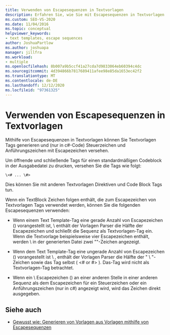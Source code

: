 ```yaml
---
title: Verwenden von Escapesequenzen in Textvorlagen
description: Erfahren Sie, wie Sie mit Escapesequenzen in Textvorlagen Textvorlagen Tags generieren und Steuerzeichen und Anführungszeichen nur in c#-Code mit Escapezeichen versehen können.
ms.custom: SEO-VS-2020
ms.date: 11/04/2016
ms.topic: conceptual
helpviewer_keywords:
- text templates, escape sequences
author: JoshuaPartlow
ms.author: joshuapa
manager: jillfra
ms.workload:
- multiple
ms.openlocfilehash: 8b007a9b5ccf41a27cda7d9833064eb60394c4dc
ms.sourcegitcommit: 4d394866b7817689411afee98e85da1653ec42f2
ms.translationtype: MT
ms.contentlocale: de-DE
ms.lasthandoff: 12/12/2020
ms.locfileid: "97361325"
---
```

# <a name="use-escape-sequences-in-text-templates"></a>Verwenden von Escapesequenzen in Textvorlagen

Mithilfe von Escapesequenzen in Textvorlagen können Sie Textvorlagen Tags generieren und (nur in c#-Code) Steuerzeichen und Anführungszeichen mit Escapezeichen versehen.

Um öffnende und schließende Tags für einen standardmäßigen Codeblock in der Ausgabedatei zu drucken, versehen Sie die Tags wie folgt:

```
\<# ... \#>
```

Dies können Sie mit anderen Textvorlagen Direktiven und Code Block Tags tun.

Wenn ein TextBlock Zeichen folgen enthält, die zum Escapezeichen von Textvorlagen Tags verwendet werden, können Sie die folgenden Escapesequenzen verwenden:

- Wenn einem Text Template-Tag eine gerade Anzahl von Escapezeichen () vorangestellt ist, \\ enthält der Vorlagen Parser die Hälfte der Escapezeichen und schließt die Sequenz als Textvorlagen-Tag ein. Wenn die Textvorlage beispielsweise vier Escapezeichen enthält, werden \\ in der generierten Datei zwei ""-Zeichen angezeigt.

- Wenn dem Text Template-Tag eine ungerade Anzahl von Escapezeichen () vorangestellt ist \\ , enthält der Vorlagen Parser die Hälfte der " \\ "-Zeichen sowie das Tag selbst ( \<# or #> ). Das-Tag wird nicht als Textvorlagen-Tag betrachtet.

- Wenn ein \\ Escapezeichen () an einer anderen Stelle in einer anderen Sequenz als dem Escapezeichen für ein Steuerzeichen oder ein Anführungszeichen (nur in c#) angezeigt wird, wird das Zeichen direkt ausgegeben.

## <a name="see-also"></a>Siehe auch

- [Gewusst wie: Generieren von Vorlagen aus Vorlagen mithilfe von Escapesequenzen](../modeling/how-to-generate-templates-from-templates-by-using-escape-sequences.md)
